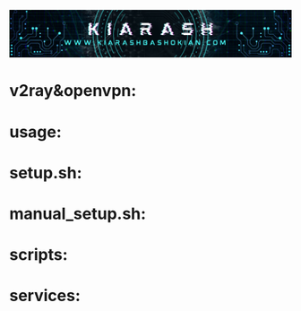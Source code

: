 ![baner](https://github.com/Ghosts6/Local-website/blob/main/img/Baner.png)

# v2ray&openvpn:

# usage:

# setup.sh: 

# manual_setup.sh:

# scripts:

# services:
